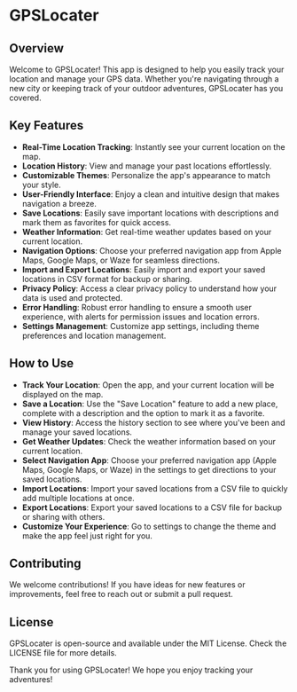 # GPSLocater

## Overview
Welcome to GPSLocater! This app is designed to help you easily track your location and manage your GPS data. Whether you're navigating through a new city or keeping track of your outdoor adventures, GPSLocater has you covered.

## Key Features
- **Real-Time Location Tracking**: Instantly see your current location on the map.
- **Location History**: View and manage your past locations effortlessly.
- **Customizable Themes**: Personalize the app's appearance to match your style.
- **User-Friendly Interface**: Enjoy a clean and intuitive design that makes navigation a breeze.
- **Save Locations**: Easily save important locations with descriptions and mark them as favorites for quick access.
- **Weather Information**: Get real-time weather updates based on your current location.
- **Navigation Options**: Choose your preferred navigation app from Apple Maps, Google Maps, or Waze for seamless directions.
- **Import and Export Locations**: Easily import and export your saved locations in CSV format for backup or sharing.
- **Privacy Policy**: Access a clear privacy policy to understand how your data is used and protected.
- **Error Handling**: Robust error handling to ensure a smooth user experience, with alerts for permission issues and location errors.
- **Settings Management**: Customize app settings, including theme preferences and location management.


## How to Use
- **Track Your Location**: Open the app, and your current location will be displayed on the map.
- **Save a Location**: Use the "Save Location" feature to add a new place, complete with a description and the option to mark it as a favorite.
- **View History**: Access the history section to see where you've been and manage your saved locations.
- **Get Weather Updates**: Check the weather information based on your current location.
- **Select Navigation App**: Choose your preferred navigation app (Apple Maps, Google Maps, or Waze) in the settings to get directions to your saved locations.
- **Import Locations**: Import your saved locations from a CSV file to quickly add multiple locations at once.
- **Export Locations**: Export your saved locations to a CSV file for backup or sharing with others.
- **Customize Your Experience**: Go to settings to change the theme and make the app feel just right for you.

## Contributing
We welcome contributions! If you have ideas for new features or improvements, feel free to reach out or submit a pull request.

## License
GPSLocater is open-source and available under the MIT License. Check the LICENSE file for more details.

Thank you for using GPSLocater! We hope you enjoy tracking your adventures!